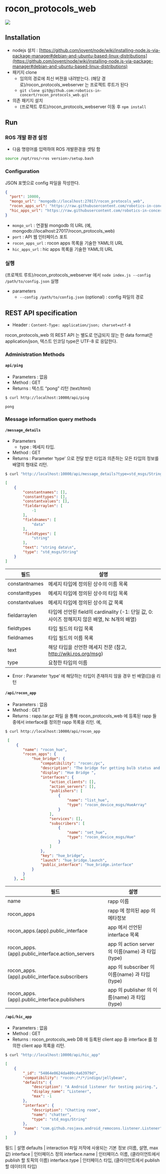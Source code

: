 rocon_protocols_web
===================

![](https://travis-ci.org/robotics-in-concert/rocon_protocols_web.svg?branch=master)

## Installation
* nodejs 설치 : [https://github.com/joyent/node/wiki/installing-node.js-via-package-manager#debian-and-ubuntu-based-linux-distributions](https://github.com/joyent/node/wiki/installing-node.js-via-package-manager#debian-and-ubuntu-based-linux-distributions)
* 패키지 clone
	* 임의의 경로에 최신 버젼을 내려받는다. (해당 경로)/rocon_protocols_webserver 는 프로젝트 루트가 된다
	* `git clone git@github.com:robotics-in-concert/rocon_protocols_web.git`
* 의존 패키지 설치
	* (프로젝트 루트)/rocon_protocols_webserver 이동 후 `npm install`

## Run
### ROS 개발 환경 설정
* 다음 명령어를 입력하여 ROS 개발환경을 셋팅 함

```bash
source /opt/ros/<ros version>/setup.bash
```


### Configuration

JSON 포멧으로 config 파일을 작성한다.

```json
{
  "port": 10000,
  "mongo_url": "mongodb://localhost:27017/rocon_protocols_web",
  "rocon_apps_url": "https://raw.githubusercontent.com/robotics-in-concert/rocon_protocols_web/master/rocon_protocols_webserver/distro/rocon_apps/rocon_apps.yaml",
  "hic_apps_url": "https://raw.githubusercontent.com/robotics-in-concert/rocon_protocols_web/master/rocon_protocols_webserver/distro/hic_apps/hic_apps.yaml"
}
```

  * `mongo_url` : 연결될 mongodb 의 URL (예, mongodb://localhost:27017/rocon_protocols_web)
  * `port` : API 웹 인터페이스 포트
  * `rocon_apps_url` : rocon apps 목록을 기술한 YAML의 URL
  * `hic_apps_url` : hic apps 목록을 기술한 YAML의 URL


### 실행
(프로젝트 루트)/rocon_protocols_webserver 에서 `node index.js --config /path/to/config.json` 실행

* parameters
	* `--config /path/to/config.json` (optional) : config 파일의 경로


## REST API specification

* Header : `Content-Type: application/json; charset=utf-8`

rocon_protocols_web 의 REST API 는 별도로 언급되지 않는 한 data format은  application/json, 텍스트 인코딩 type은  UTF-8 로 응답한다.

### Administration Methods
#### `api/ping`

* Parameters : 없음
* Method : GET
* Returns : 텍스트 “pong” 리턴 (text/html)

```bash
$ curl http://localhost:10000/api/ping
```
```text
pong
```

### Message information query methods
#### `/message_details`

* Parameters
  * type : 메세지 타입.
* Method : GET
* Returns : Parameter ‘type’ 으로 전달 받은 타입과 의존하는 모든 타입의 정보를 배열의 형태로 리턴.

```bash
$ curl "http://localhost:10000/api/message_details?type=std_msgs/String"
```


```json
[
    {
        "constantnames": [],
        "constanttypes": [],
        "constantvalues": [],
        "fieldarraylen": [
            -1
        ],
        "fieldnames": [
            "data"
        ],
        "fieldtypes": [
            "string"
        ],
        "text": "string data\n",
        "type": "std_msgs/String"
    }
]
```


필드 | 설명
--- | ---
constantnames | 메세지 타입에 정의된 상수의 이름 목록
constanttypes | 메세지 타입에 정의된 상수의 타입 목록
constantvalues | 메세지 타입에 정의된 상수의 값 목록
fieldarraylen | 타입에 선언된 field의 cardinality (-1: 단일 값, 0: 사이즈 정해지지 않은 배열, N: N개의 배열)
fieldtypes | 타입 필드의 타입 목록
fieldnames | 타입 필드의 이름 목록
text | 해당 타입을 선언한 메세지 전문 (참고, http://wiki.ros.org/msg)
type | 요청한 타입의 이름


*  Error : Parameter ‘type’ 에 해당하는 타입이 존재하지 않을 경우 빈 배열([])을 리턴

#### `/api/rocon_app`
* Parameters : 없음
* Method : GET
* Returns : rapp.tar.gz 파일 을 통해 rocon_protocols_web 에 등록된 rapp 들 중에서 interface를 정의한 rapp 목록을 리턴. 예,

```bash
$ curl http://localhost:10000/api/rocon_app
```

```json
 [
     {
        "name": "rocon_hue",
        "rocon_apps": {
            "hue_bridge": {
                "compatibility": "rocon:/pc",
                "description": "The bridge for getting bulb status and contollering",
                "display": "Hue Bridge ",
                "interfaces": {
                    "action_clients": [],
                    "action_servers": [],
                    "publishers": [
                        {
                            "name": "list_hue",
                            "type": "rocon_device_msgs/HueArray"
                        }
                    ],
                    "services": [],
                    "subscribers": [
                        {
                            "name": "set_hue",
                            "type": "rocon_device_msgs/Hue"
                        }
                    ]
                },
                "key": "hue_bridge",
                "launch": "hue_bridge.launch",
                "public_interface": "hue_bridge.interface"
            }
        }
    }, …]
```

필드 | 설명
---|---
name | rapp 이름
rocon_apps | rapp 에 정의된 app 의 메타정보
rocon_apps.(app).public_interface | app 에서 선언된 interface 목록
rocon_apps.(app).public_interface.action_servers | app 의 action server 의 이름(name) 과 타입(type)
rocon_apps.(app).public_interface.subscribers | app 의 subscriber 의 이름(name) 과 타입(type)
rocon_apps.(app).public_interface.publishers | app 의 publisher 의 이름(name) 과 타입(type)



#### `/api/hic_app`
* Parameters : 없음
* Method : GET
* Returns : rocon_protocols_web DB 에 등록된 client app 중 interface 를 정의한 client app 목록을 리턴.

```bash
$ curl "http://localhost:10000/api/hic_app"
```

```json
[
    {
        "_id": "54864e0624da409c4a63979d",
        "compatibility": "rocon:/*/*/indigo/jellybean",
        "defaults": {
            "description": "A Android listener for testing pairing.",
            "display_name": "Listener",
            "max": -1
        },
        "interface": {
            "description": "Chatting room",
            "name": "chatter",
            "type": "std_msgs/String"
        },
        "name": "com.github.rosjava.android_remocons.listener.Listener"
    }
]
```



필드 | 설명
defaults | interaction 파일 저작에 사용되는 기본 정보 (이름, 설명, max 값)
interface | 인터페이스 정의
interface.name | 인터페이스 이름, (클라이언트에서 publish 할 토픽의 이름)
interface.type | 인터페이스 타입, (클라이언트에서 publish 할 데이터의 타입)

